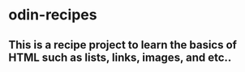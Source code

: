 # odin-recipes
## This is a recipe project to learn the basics of HTML such as lists, links, images, and etc..